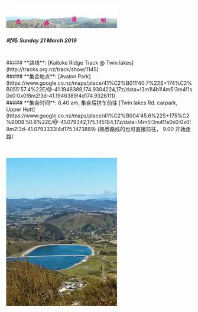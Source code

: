![skyline](_images/skyline2.png)
<br/>

##### **时间**: Sunday 21 March 2019
<br/>
##### **路线**: [Kaitoke Ridge Track @ Twin lakes](http://tracks.org.nz/track/show/1145)
<br/>
##### **集合地点**: [Avalon Park](https://www.google.co.nz/maps/place/41%C2%B011'40.7%22S+174%C2%B055'57.4%22E/@-41.1946389,174.9304224,17z/data=!3m1!4b1!4m5!3m4!1s0x0:0x0!8m2!3d-41.1946389!4d174.9326111)
<br/>
##### **集合时间**: 8.40 am, 集合后拼车前往 [Twin lakes Rd. carpark, Upper Hutt](https://www.google.co.nz/maps/place/41%C2%B004'45.6%22S+175%C2%B008'50.6%22E/@-41.079342,175.145184,17z/data=!4m5!3m4!1s0x0:0x0!8m2!3d-41.0793333!4d175.1473889)
 (熟悉路线的也可直接前往， 9.00 开始走路)` 
<br/>


<br/>
<br/>





![twin_lakes](_images/twin_lakes.jpg)
